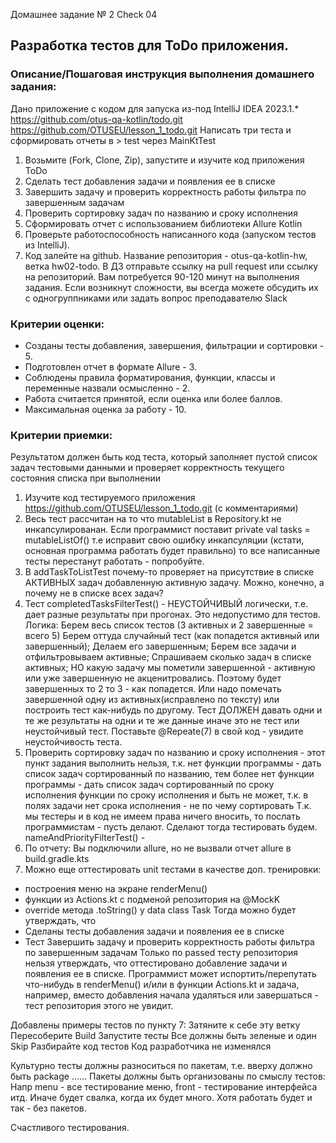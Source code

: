Домашнее задание № 2 Check 04
## Разработка тестов для ToDo приложения.

### Описание/Пошаговая инструкция выполнения домашнего задания:
Дано приложение с кодом для запуска из-под IntelliJ IDEA 2023.1.*
https://github.com/otus-qa-kotlin/todo.git
https://github.com/OTUSEU/lesson_1_todo.git
Написать три теста и сформировать отчеты в > test через MainKtTest

1. Возьмите (Fork, Clone, Zip), запустите и изучите код приложения ToDo
2. Сделать тест добавления задачи и появления ее в списке 
3. Завершить задачу и проверить корректность работы фильтра по завершенным задачам
4. Проверить сортировку задач по названию и сроку исполнения
5. Сформировать отчет с использованием библиотеки Allure Kotlin
6. Проверьте работоспособность написанного кода (запуском тестов из IntelliJ).
7. Код залейте на github. Название репозитория - otus-qa-kotlin-hw, ветка hw02-todo.
   В ДЗ отправьте ссылку на pull request или ссылку на репозиторий.
   Вам потребуется 90-120 минут на выполнения задания.
   Если возникнут сложности, вы всегда можете обсудить их с одногруппниками или задать вопрос преподавателю Slack

### Критерии оценки:
* Созданы тесты добавления, завершения, фильтрации и сортировки - 5.
* Подготовлен отчет в формате Allure - 3.
* Соблюдены правила форматирования, функции, классы и переменные назвали осмысленно - 2.
* Работа считается принятой, если оценка или более баллов.
* Максимальная оценка за работу - 10.
      
### Критерии приемки:
Результатом должен быть код теста, который заполняет пустой список задач тестовыми данными
и проверяет корректность текущего состояния списка при выполнении

1. Изучите код тестируемого приложения https://github.com/OTUSEU/lesson_1_todo.git (с комментариями)
2. Весь тест рассчитан на то что mutableList в Repository.kt не инкапсулированан. 
Если программист поставит private val tasks = mutableListOf<Task>() т.е исправит свою ошибку инкапсуляции
   (кстати, основная программа работать будет правильно)
то все написанные тесты перестанут работать - попробуйте.
3. В addTaskToListTest почему-то проверяет на присутствие в списке АКТИВНЫХ задач добавленную активную задачу.
Можно, конечно, а почему не в списке всех задач?
4. Тест completedTasksFilterTest() - НЕУСТОЙЧИВЫЙ логически, т.е. дает разные результаты при прогонах.
Это недопустимо для тестов. 
Логика: Берем весь список тестов (3 активных и 2 завершенные = всего 5)
Берем оттуда случайный тест (как попадется активный или завершенный);
Делаем его завершенным;
Берем все задачи и отфильтровываем активные;
Спрашиваем сколько задач в списке активных;
НО какую задачу мы пометили завершенной - активную или уже завершенную не акценитровались.
Поэтому будет завершенных то 2 то 3 - как попадется.
Или надо помечать завершенной одну из активных(исправлено по тексту) или построить тест как-нибудь по другому.
Тест ДОЛЖЕН давать одни и те же результаты на одни и те же данные иначе это не тест или неустойчивый тест.
Поставьте @Repeate(7) в свой код - увидите неустойчивость теста.
5. Проверить сортировку задач по названию и сроку исполнения - этот пункт задания выполнить нельзя, т.к.
нет функции программы - дать список задач сортированный по названию,
тем более нет функции программы - дать список задач сортированный по сроку исполнения 
функции по сроку исполнения и быть не может, т.к. в полях задачи нет срока исполнения - не по чему сортировать 
Т.к. мы тестеры и в код не имеем права ничего вносить, то послать программистам - пусть делают.
Сделают тогда тестировать будем.
   nameAndPriorityFilterTest()  - 
6. По отчету: Вы подключили allure, но не вызвали отчет allure в build.gradle.kts
7. Можно еще оттестировать unit тестами в качестве доп. тренировки: 
 - построения меню на экране renderMenu()
 - функции из Actions.kt с подменой репозитория на @MockK
 - override метода .toString() у data class Task
Тогда можно будет утверждать, что 
 - Сделаны тесты добавления задачи и появления ее в списке 
 - Тест Завершить задачу и проверить корректность работы фильтра по завершенным задачам
Только по passed тесту репозитория нельзя утверждать, что оттестировано добавление задачи и появления ее в списке.
Программист может испортить/перепутать что-нибудь в renderMenu() и/или в функции Actions.kt и задача, например, 
вместо добавления начала удаляться или завершаться - тест репозитория этого не увидит.

Добавлены примеры тестов по пункту 7:
Затяните к себе эту ветку 
Пересоберите Build
Запустите тесты
Все должны быть зеленые и один Skip
Разбирайте код тестов
Код разработчика не изменялся

Культурно тесты должны разноситься по пакетам,
т.е. вверху должно быть package ......
Пакеты должны быть организованы по смыслу тестов:
Напр menu - все тестирование меню, front - тестирование интерфейса итд.
Иначе будет свалка, когда их будет много.
Хотя работать будет и так - без пакетов.

Счастливого тестирования.

   
 



